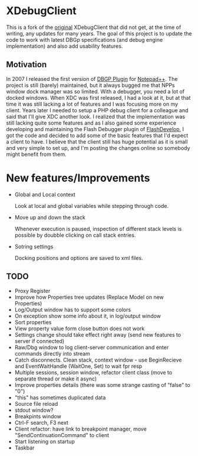 XDebugClient
============

This is a fork of the [original][] XDebugClient that did not get, at the time
of writing, any updates for many years. The goal of this project is to update
the code to work with latest DBGp specifications (and debug engine implementation)
and also add usability features.

[original]: http://code.google.com/p/xdebugclient/

Motivation
----------

In 2007 I released the first version of [DBGP Plugin][dbgpplugin] for [Notepad++][npp].
The project is still (barely) maintained, but it always bugged me that NPPs window
dock manager was so limited. With a debugger, you need a lot of docked windows. When
XDC was first released, I had a look at it, but at that time it was still lacking
a lot of features and I was focusing more on my client. Years later I needed to
setup a PHP debug client for a colleague and said that I'll give XDC another look.
I realized that the implementation was still lacking quite some features and as I
also gained some experience developing and maintaining the Flash Debugger plugin of
[FlashDevelop][fd], I got the code and decided to add some of the basic features
that I'd expect a client to have.
I believe that the client still has huge potential as it is small and very simple
to set up, and I'm posting the changes online so somebody might benefit from them.

[dbgpplugin]: http://sourceforge.net/projects/npp-plugins/files/DBGP%20Plugin/
[npp]: http://notepad-plus-plus.org/
[fd]: http://www.flashdevelop.org/

New features/Improvements
=========================

* Global and Local context

  Look at local and global variables while stepping through code.

* Move up and down the stack

  Whenever execution is paused, inspection of different stack levels is possible
  by doubble clicking on call stack entries.

* Sotring settings

  Docking positions and options are saved to xml files.

TODO
----

* Proxy Register
* Improve how Properties tree updates (Replace Model on new Properties)
* Log/Output window has to support some colors
* On exception show some info about it, in log/output window
* Sort properties
* View property value form close button does not work
* Settings change should take effect right away (send new features to server if connected)
* Raw/Dbg window to log client-server communication and enter commands directly into stream
* Catch disconnects. Clean stack, context window - use BeginRecieve and EventWaitHandle (WaitOne, Set) to wait fpr resp
* Multiple sessions, session window, refactor client class (move to separate thread or make it async)
* Improve properties details (there was some strange casting of "false" to "0")
* "this" has sometimes duplicated data
* Source file reload
* stdout window?
* Breakpints window
* Ctrl-F search, F3 next
* Client refactor: have link to breakpoint manager, move "SendContinuationCommand" to client
* Start listening on startup
* Taskbar